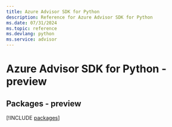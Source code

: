 ```yaml
---
title: Azure Advisor SDK for Python
description: Reference for Azure Advisor SDK for Python
ms.date: 07/31/2024
ms.topic: reference
ms.devlang: python
ms.service: advisor
---
```

# Azure Advisor SDK for Python - preview
## Packages - preview
[!INCLUDE [packages](advisor-index.md)]